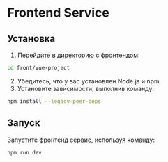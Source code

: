 # Frontend Service
## Установка
1. Перейдите в директорию с фронтендом:
```bash
cd front/vue-project
```
2. Убедитесь, что у вас установлен Node.js и npm.
3. Установите зависимости, выполнив команду:
```bash
npm install --legacy-peer-deps
```
## Запуск
Запустите фронтенд сервис, используя команду:
```bash
npm run dev
```
